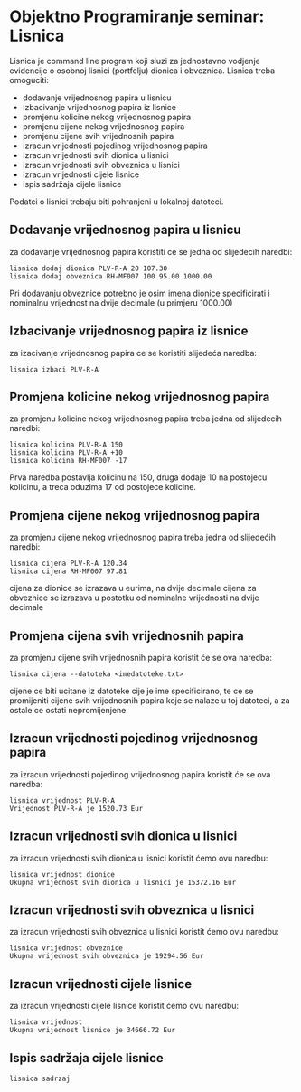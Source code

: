 # Objektno Programiranje seminar: Lisnica

Lisnica je command line program koji sluzi za jednostavno vodjenje evidencije o osobnoj lisnici (portfelju)
dionica i obveznica. Lisnica treba omoguciti:

- dodavanje vrijednosnog papira u lisnicu
- izbacivanje vrijednosnog papira iz lisnice
- promjenu kolicine nekog vrijednosnog papira
- promjenu cijene nekog vrijednosnog papira
- promjenu cijene svih vrijednosnih papira
- izracun vrijednosti pojedinog vrijednosnog papira
- izracun vrijednosti svih dionica u lisnici
- izracun vrijednosti svih obveznica u lisnici
- izracun vrijednosti cijele lisnice
- ispis sadržaja cijele lisnice

Podatci o lisnici trebaju biti pohranjeni u lokalnoj datoteci.

## Dodavanje vrijednosnog papira u lisnicu

za dodavanje vrijednosnog papira koristiti ce se jedna od slijedecih naredbi:

```
lisnica dodaj dionica PLV-R-A 20 107.30
lisnica dodaj obveznica RH-MF007 100 95.00 1000.00
```

Pri dodavanju obveznice potrebno je osim imena dionice specificirati i nominalnu
vrijednost na dvije decimale (u primjeru 1000.00)

## Izbacivanje vrijednosnog papira iz lisnice

za izacivanje vrijednosnog papira ce se koristiti slijedeća naredba:

```
lisnica izbaci PLV-R-A
```

## Promjena kolicine nekog vrijednosnog papira

za promjenu kolicine nekog vrijednosnog papira treba jedna od slijedecih naredbi:

```
lisnica kolicina PLV-R-A 150
lisnica kolicina PLV-R-A +10
lisnica kolicina RH-MF007 -17
```

Prva naredba postavlja kolicinu na 150, druga dodaje 10 na postojecu kolicinu, a
treca oduzima 17 od postojece kolicine.

## Promjena cijene nekog vrijednosnog papira

za promjenu cijene nekog vrijednosnog papira treba jedna od slijedećih naredbi:

```
lisnica cijena PLV-R-A 120.34
lisnica cijena RH-MF007 97.81
```

cijena za dionice se izrazava u eurima, na dvije decimale
cijena za obveznice se izrazava u postotku od nominalne vrijednosti na dvije decimale

## Promjena cijena svih vrijednosnih papira

za promjenu cijene svih vrijednosnih papira koristit će se ova naredba:

```
lisnica cijena --datoteka <imedatoteke.txt>
```

cijene ce biti ucitane iz datoteke cije je ime specificirano, te ce se promijeniti cijene
svih vrijednosnih papira koje se nalaze u toj datoteci, a za ostale ce ostati nepromijenjene.

## Izracun vrijednosti pojedinog vrijednosnog papira

za izracun vrijednosti pojedinog vrijednosnog papira koristit će se ova naredba:

```
lisnica vrijednost PLV-R-A
Vrijednost PLV-R-A je 1520.73 Eur
```

## Izracun vrijednosti svih dionica u lisnici

za izracun vrijednosti svih dionica u lisnici koristit ćemo ovu naredbu:

```
lisnica vrijednost dionice
Ukupna vrijednost svih dionica u lisnici je 15372.16 Eur
```

## Izracun vrijednosti svih obveznica u lisnici

za izracun vrijednosti svih obveznica u lisnici koristit ćemo ovu naredbu:

```
lisnica vrijednost obveznice
Ukupna vrijednost svih obveznica je 19294.56 Eur
```

## Izracun vrijednosti cijele lisnice

za izracun vrijednosti cijele lisnice koristit ćemo ovu naredbu:

```
lisnica vrijednost
Ukupna vrijednost lisnice je 34666.72 Eur
```

## Ispis sadržaja cijele lisnice

```
lisnica sadrzaj

```
